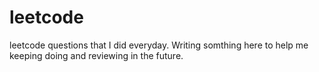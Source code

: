 # leetcode
leetcode questions that I did everyday. Writing somthing here to help me keeping doing and reviewing in the future.
